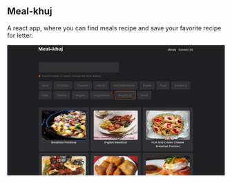 ## Meal-khuj

A react app, where you can find meals recipe and save your favorite recipe for letter.

![meal-khuj](./images/banner.png)
